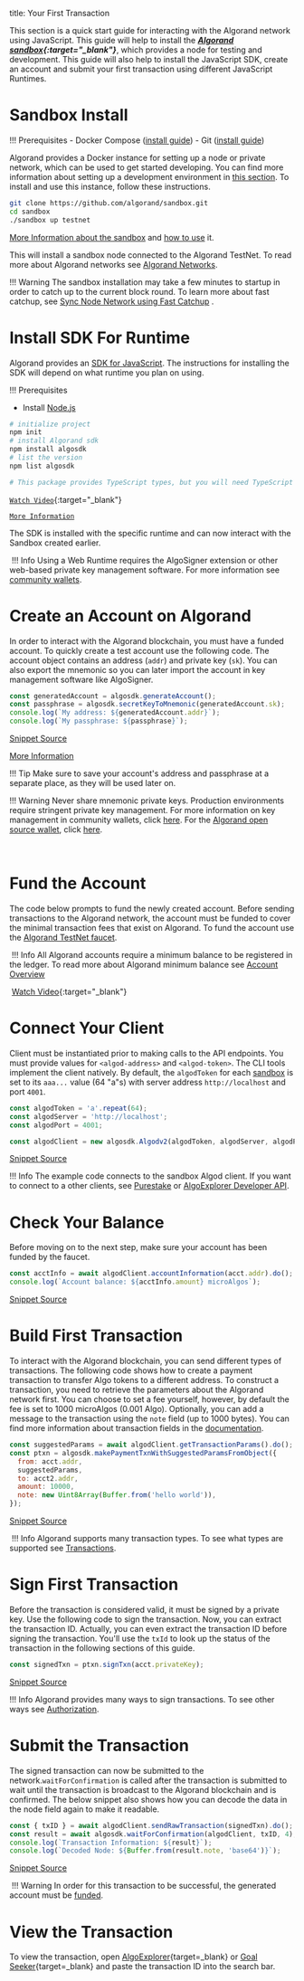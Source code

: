 title: Your First Transaction

This section is a quick start guide for interacting with the Algorand network using JavaScript. This guide will help to install the ***[Algorand sandbox](https://github.com/algorand/sandbox){:target="_blank"}***, which provides a node for testing and development. This guide will also help to install the JavaScript SDK, create an account and submit your first transaction using different JavaScript Runtimes.
​
# Sandbox Install
!!! Prerequisites
    - Docker Compose ([install guide](https://docs.docker.com/compose/install/))
    - Git ([install guide](https://git-scm.com/book/en/v2/Getting-Started-Installing-Git)) 
 
Algorand provides a Docker instance for setting up a node or private network, which can be used to get started developing. You can find more information about setting up a development environment in [this section](https://developer.algorand.org/docs/get-started/devenv/). To install and use this instance, follow these instructions.
​
```bash
git clone https://github.com/algorand/sandbox.git
cd sandbox
./sandbox up testnet
```

[More Information about the sandbox](https://developer.algorand.org/articles/introducing-sandbox-20/) and [how to use](https://developer.algorand.org/tutorials/exploring-the-algorand-sandbox/) it.
​

This will install a sandbox node connected to the Algorand TestNet. To read more about Algorand networks see [Algorand Networks](https://developer.algorand.org/docs/reference/algorand-networks/).
​
 
!!! Warning
    The sandbox installation may take a few minutes to startup in order to catch up to the current block round. To learn more about fast catchup, see [Sync Node Network using Fast Catchup](https://developer.algorand.org/docs/run-a-node/setup/install/#sync-node-network-using-fast-catchup)
    .
# Install SDK For Runtime
Algorand provides an [SDK for JavaScript](https://github.com/algorand/js-algorand-sdk). The instructions for installing the SDK will depend on what runtime you plan on using. 

!!! Prerequisites
   - Install [Node.js](https://nodejs.org/download)
​
```bash 
# initialize project
npm init
# install Algorand sdk
npm install algosdk
# list the version
npm list algosdk

# This package provides TypeScript types, but you will need TypeScript version 4.2 or higher to use them properly.
```

[`Watch Video`](https://youtu.be/WuhaGp2yrak?t=164 ){:target="_blank"}

[`More Information`](https://github.com/algorand/js-algorand-sdk)
 
The SDK is installed with the specific runtime and can now interact with the Sandbox created earlier.

​
!!! Info
    Using a Web Runtime requires the AlgoSigner extension or other web-based private key management software. For more information see [community wallets](https://developer.algorand.org/docs/community/#wallets). 
​
# Create an Account on Algorand
In order to interact with the Algorand blockchain, you must have a funded account. To quickly create a test account use the following code. The account object contains an address (`addr`) and private key (`sk`). You can also export the mnemonic so you can later import the account in key management software like AlgoSigner.

<!-- ===JSSDK_ACCOUNT_GENERATE=== -->
```javascript
const generatedAccount = algosdk.generateAccount();
const passphrase = algosdk.secretKeyToMnemonic(generatedAccount.sk);
console.log(`My address: ${generatedAccount.addr}`);
console.log(`My passphrase: ${passphrase}`);
```
[Snippet Source](https://github.com/algorand/js-algorand-sdk/blob/examples/examples/accounts.ts#L75-L79)
<!-- ===JSSDK_ACCOUNT_GENERATE=== -->


[More Information](https://developer.algorand.org/docs/features/accounts/create/#standalone)
 
!!! Tip
    Make sure to save your account's address and passphrase at a separate place, as they will be used later on.    ​

!!! Warning 
    Never share mnemonic private keys. Production environments require stringent private key management. For more information on key management in community wallets, click [here](https://developer.algorand.org/docs/community/#wallets). For the [Algorand open source wallet](https://developer.algorand.org/articles/algorand-wallet-now-open-source/), click [here](https://github.com/algorand/algorand-wallet).

​
# Fund the Account
The code below prompts to fund the newly created account. Before sending transactions to the Algorand network, the account must be funded to cover the minimal transaction fees that exist on Algorand. To fund the account use the [Algorand TestNet faucet](https://dispenser.testnet.aws.algodev.network/).

​
!!! Info
    All Algorand accounts require a minimum balance to be registered in the ledger. To read more about Algorand minimum balance see [Account Overview](https://developer.algorand.org/docs/features/accounts/#minimum-balance)
 
​
[Watch Video](https://youtu.be/WuhaGp2yrak?t=307){:target="_blank"}
​
# Connect Your Client
Client must be instantiated prior to making calls to the API endpoints. You must provide values for `<algod-address>` and `<algod-token>`. The CLI tools implement the client natively. By default, the `algodToken` for each [sandbox](https://github.com/algorand/sandbox) is set to its `aaa...` value (64 "a"s) with server address `http://localhost` and port `4001`.

<!-- ===JSSDK_ALGOD_CREATE_CLIENT=== -->
```javascript
const algodToken = 'a'.repeat(64);
const algodServer = 'http://localhost';
const algodPort = 4001;

const algodClient = new algosdk.Algodv2(algodToken, algodServer, algodPort);
```
[Snippet Source](https://github.com/algorand/js-algorand-sdk/blob/examples/examples/overview.ts#L10-L15)
<!-- ===JSSDK_ALGOD_CREATE_CLIENT=== -->
 
!!! Info
    The example code connects to the sandbox Algod client. If you want to connect to a other clients, see [Purestake](https://developer.purestake.io/code-samples) or [AlgoExplorer Developer API](https://algoexplorer.io/api-dev/v2).
 
# Check Your Balance
Before moving on to the next step, make sure your account has been funded by the faucet.
 
<!-- ===JSSDK_ALGOD_FETCH_ACCOUNT_INFO=== -->
```javascript
const acctInfo = await algodClient.accountInformation(acct.addr).do();
console.log(`Account balance: ${acctInfo.amount} microAlgos`);
```
[Snippet Source](https://github.com/algorand/js-algorand-sdk/blob/examples/examples/overview.ts#L40-L42)
<!-- ===JSSDK_ALGOD_FETCH_ACCOUNT_INFO=== -->

 
# Build First Transaction
To interact with the Algorand blockchain, you can send different types of transactions. The following code shows how to create a payment transaction to transfer Algo tokens to a different address. To construct a transaction, you need to retrieve the parameters about the Algorand network first. You can choose to set a fee yourself, however, by default the fee is set to 1000 microAlgos (0.001 Algo). Optionally, you can add a message to the transaction using the `note` field (up to 1000 bytes). You can find more information about transaction fields in the [documentation](https://developer.algorand.org/docs/get-details/transactions/transactions/#common-fields-header-and-type).
​
<!-- ===JSSDK_TRANSACTION_PAYMENT_CREATE=== -->
```javascript
const suggestedParams = await algodClient.getTransactionParams().do();
const ptxn = algosdk.makePaymentTxnWithSuggestedParamsFromObject({
  from: acct.addr,
  suggestedParams,
  to: acct2.addr,
  amount: 10000,
  note: new Uint8Array(Buffer.from('hello world')),
});
```
[Snippet Source](https://github.com/algorand/js-algorand-sdk/blob/examples/examples/overview.ts#L18-L26)
<!-- ===JSSDK_TRANSACTION_PAYMENT_CREATE=== -->

​
!!! Info
    Algorand supports many transaction types. To see what types are supported see [Transactions](https://developer.algorand.org/docs/get-details/transactions/).
​
# Sign First Transaction
Before the transaction is considered valid, it must be signed by a private key. Use the following code to sign the transaction. Now, you can extract the transaction ID. Actually, you can even extract the transaction ID before signing the transaction. You'll use the `txId` to look up the status of the transaction in the following sections of this guide.
​
<!-- ===JSSDK_TRANSACTION_PAYMENT_SIGN=== -->
```javascript
const signedTxn = ptxn.signTxn(acct.privateKey);
```
[Snippet Source](https://github.com/algorand/js-algorand-sdk/blob/examples/examples/overview.ts#L29-L30)
<!-- ===JSSDK_TRANSACTION_PAYMENT_SIGN=== -->

!!! Info
    Algorand provides many ways to sign transactions. To see other ways see [Authorization](https://developer.algorand.org/docs/features/transactions/signatures/#single-signatures).
 

 
# Submit the Transaction
The signed transaction can now be submitted to the network.`waitForConfirmation` is called after the transaction is submitted to wait until the transaction is broadcast to the Algorand blockchain and is confirmed. The below snippet also shows how you can decode the data in the node field again to make it readable.
 
 
 <!-- ===JSSDK_TRANSACTION_PAYMENT_SUBMIT=== -->
```javascript
const { txID } = await algodClient.sendRawTransaction(signedTxn).do();
const result = await algosdk.waitForConfirmation(algodClient, txID, 4);
console.log(`Transaction Information: ${result}`);
console.log(`Decoded Node: ${Buffer.from(result.note, 'base64')}`);
```
[Snippet Source](https://github.com/algorand/js-algorand-sdk/blob/examples/examples/overview.ts#L33-L37)
 <!-- ===JSSDK_TRANSACTION_PAYMENT_SUBMIT=== -->
 
​
!!! Warning
    In order for this transaction to be successful, the generated account must be [funded](https://dispenser.testnet.aws.algodev.network/).
​
# View the Transaction
To view the transaction, open [AlgoExplorer](https://testnet.algoexplorer.io/){target=_blank} or [Goal Seeker](https://goalseeker.purestake.io/algorand/testnet){target=_blank} and paste the transaction ID into the search bar.  